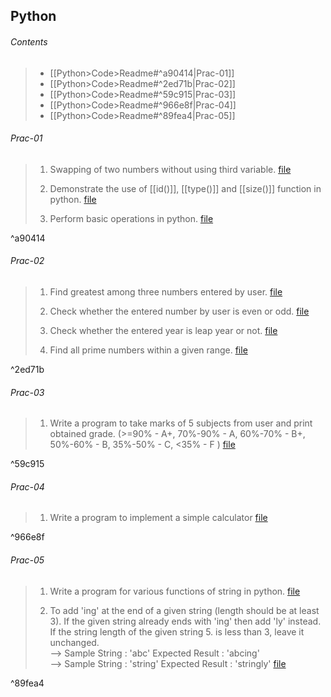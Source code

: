
## Python

###### Contents
> - [[Python>Code>Readme#^a90414|Prac-01]]
> - [[Python>Code>Readme#^2ed71b|Prac-02]]
> - [[Python>Code>Readme#^59c915|Prac-03]]
> - [[Python>Code>Readme#^966e8f|Prac-04]]
> - [[Python>Code>Readme#^89fea4|Prac-05]]

###### Prac-01
> 1. Swapping of two numbers without using third variable.
> 	[file](Prac-01/Lab-01_According_to_template.ipynb)
> 
> 2. Demonstrate the use of [[id()]], [[type()]] and [[size()]] function in python.
> [file](Prac-01/Lab-01_According_to_template.ipynb)
> 
> 3. Perform basic operations in python.
> [file](Prac-01/p1.pyLab-01_According_to_template.ipynb)

^a90414



###### Prac-02
> 1. Find greatest among three numbers entered by user.
>  [file](Prac-02/programs.ipynb)
> 
> 2. Check whether the entered number by user is even or odd.
>  [file](Prac-02/programs.ipynb)
> 
> 3. Check whether the entered year is leap year or not.
> [file](Prac-02/programs.ipynb)
>  
> 4. Find all prime numbers within a given range.
> [file](Prac-02/programs.ipynb)

^2ed71b




###### Prac-03
> 1.  Write a program to take marks of 5 subjects from user and print obtained grade. (>=90% - A+, 70%-90% - A, 60%-70% - B+, 50%-60% - B, 35%-50% - C, <35% - F )
> [file](Prac-03/grade.ipynb)

^59c915

###### Prac-04
> 1. Write a program to implement a simple calculator
> [file](Prac-04/calculator.ipynb)

^966e8f





 ###### Prac-05
> 1.  Write a program for various functions of string in python.
> [file](Prac-05/string_func.ipynb)
> 
> 2. To add 'ing' at the end of a given string (length should be at least 3). 
> If the given string already ends with 'ing' then add 'ly' instead. If the string length of the given string 5. is less than 3, leave it unchanged. <br>
> --> Sample String : 'abc' Expected Result : 'abcing' <br>
> --> Sample String : 'string' Expected Result : 'stringly'
> [file](Prac-05/stringly.ipynb)
> 

^89fea4
